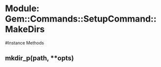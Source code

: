 # Module: Gem::Commands::SetupCommand::MakeDirs
    




#Instance Methods
## mkdir_p(path, **opts) [](#method-i-mkdir_p)

